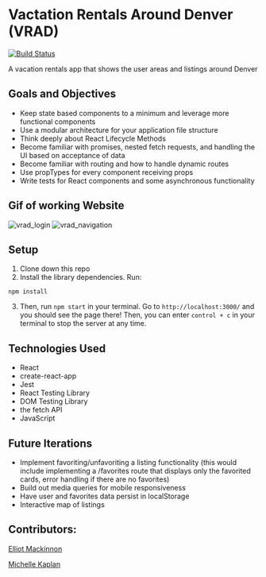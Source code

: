 # Vactation Rentals Around Denver (VRAD)

[![Build Status](https://travis-ci.org/michellekaplan7/vacation-rentals-around-denver.svg?branch=master)](https://travis-ci.org/michellekaplan7/vacation-rentals-around-denver)

A vacation rentals app that shows the user areas and listings around Denver

## Goals and Objectives

- Keep state based components to a minimum and leverage more functional components
- Use a modular architecture for your application file structure
- Think deeply about React Lifecycle Methods
- Become familiar with promises, nested fetch requests, and handling the UI based on acceptance of data
- Become familiar with routing and how to handle dynamic routes
- Use propTypes for every component receiving props
- Write tests for React components and some asynchronous functionality

## Gif of working Website

![vrad_login](https://media.giphy.com/media/ZCw2zKiIetcAZr2E2Z/giphy.gif)
![vrad_navigation](https://media.giphy.com/media/Q5v6DXG9CPat5sCGKD/giphy.gif)

## Setup

1. Clone down this repo
2. Install the library dependencies. Run: 
```
npm install
```
3. Then, run `npm start` in your terminal. Go to `http://localhost:3000/` and you should see the page there! Then, you can enter `control + c` in your terminal to stop the server at any time.

## Technologies Used
- React
- create-react-app
- Jest
- React Testing Library
- DOM Testing Library
- the fetch API
- JavaScript

## Future Iterations
- Implement favoriting/unfavoriting a listing functionality (this would include implementing a /favorites route that displays only the favorited cards, error handling if there are no favorites)
- Build out media queries for mobile responsiveness
- Have user and favorites data persist in localStorage
- Interactive map of listings

## Contributors:

[Elliot Mackinnon](https://github.com/emackinnon1)

[Michelle Kaplan](https://github.com/MichelleKaplan7)
